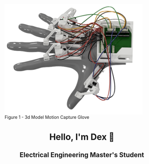 <img align="center" src="https://raw.githubusercontent.com/Dexray200/Dexray200/master/HandRender.png" width="450"/>

<div align="left">
  Figure 1 - 3d Model Motion Capture Glove
</div>

<h1 align="center">Hello, I'm Dex 🤙</h1>
<h2 align="center">Electrical Engineering Master's Student</h2>


